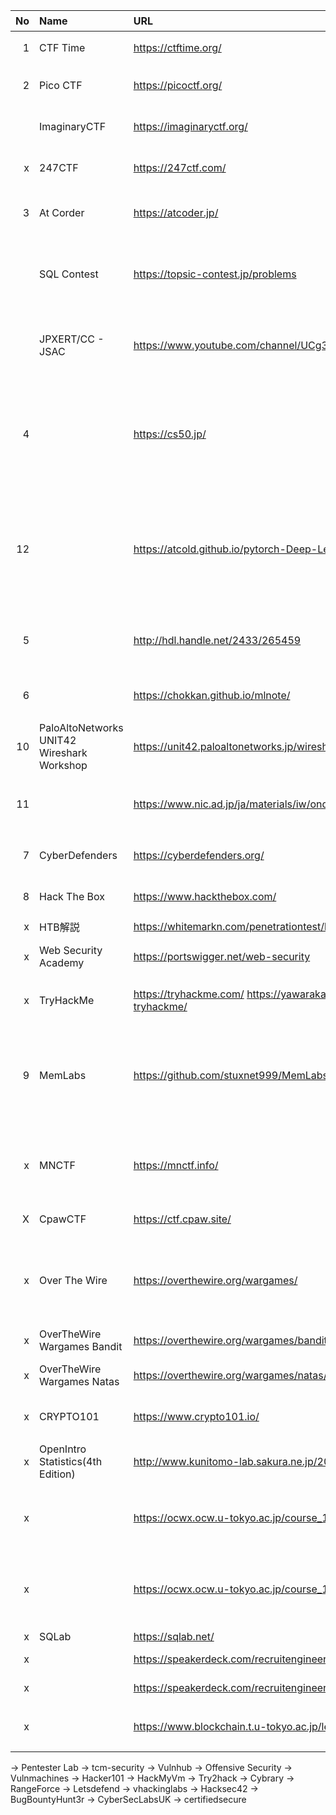 |No|Name|URL|コメント
|--:|:--|:--|:--|
|  1| CTF Time | https://ctftime.org/ | CTFの開催情報 |
|  2| Pico CTF | https://picoctf.org/ | Carnegie Mellon University |
|   | ImaginaryCTF | https://imaginaryctf.org/ | Daily CTF Challenges For Everyone |
|  x| 247CTF | https://247ctf.com/ | continuous learning environment |
|  3| At Corder | https://atcoder.jp/ | 日本の競技プログラミングサイト |
|   | SQL Contest | https://topsic-contest.jp/problems | SQLコンテスト(日本の企業System Integrator Corpが主催) |
|   | JPXERT/CC - JSAC | https://www.youtube.com/channel/UCg3LUVPVFZMoMS0UFYVOdeg | JSAC(Japan Security Analyst Conference )の過去分動画 | 
|  4| | https://cs50.jp/ | ハーバード大学 コンピュータサイエンスプログラミング技術コース CS50x (日本語訳) |
| 12| | https://atcold.github.io/pytorch-Deep-Learning/ja/ | 深層学習 DS-GA 1008 · 2020年度春学期 · ニューヨーク大学データ・サイエンス・センター |
|  5| | http://hdl.handle.net/2433/265459 | 京都大学プログラミング演習 Python 2021 |
|  6| | https://chokkan.github.io/mlnote/ | 東京工業大学情報理工学院 機械学習帳 |
| 10| PaloAltoNetworks UNIT42 Wireshark Workshop | https://unit42.paloaltonetworks.jp/wireshark-workshop-videos/ | WireSharkチュートリアル |
| 11| | https://www.nic.ad.jp/ja/materials/iw/ondemand/ | Internet Week Basicオンデマンド(動画) |
|  7| CyberDefenders | https://cyberdefenders.org/ | training platform for Security |
|  8| Hack The Box | https://www.hackthebox.com/ | cybersecurity upskilling platform |
|  x| HTB解説 | https://whitemarkn.com/penetrationtest/hackthebox/ ||
|  x| Web Security Academy | https://portswigger.net/web-security | Free, online web security training |
|  x| TryHackMe | https://tryhackme.com/   https://yawaraka-sec.com/how-to-start-tryhackme/ | cybersecurity training (とその日本語解説) |
|  9| MemLabs | https://github.com/stuxnet999/MemLabs | educational set of CTF-styled challenges to get started with the field of Memory Forensics. |
|  x| MNCTF | https://mnctf.info/ | Macnica CTF (日本語)過去に行われたMNCTFの一般公開 | 
|  X| CpawCTF | https://ctf.cpaw.site/ |  (日本語)常設CTF |
|  x| Over The Wire | https://overthewire.org/wargames/ | learn and practice security concepts in the form of fun-filled games |
|  x| OverTheWire Wargames Bandit | https://overthewire.org/wargames/bandit/ | Shell |
|  x| OverTheWire Wargames Natas | https://overthewire.org/wargames/natas/ | basics of serverside web-security |
|  x| CRYPTO101 | https://www.crypto101.io/ | introductory course on cryptography |
|  x| OpenIntro Statistics(4th Edition) | http://www.kunitomo-lab.sakura.ne.jp/2021-3-3Open(S).pdf | データ分析のための統計学入門 |
|  x| | https://ocwx.ocw.u-tokyo.ac.jp/course_11408/ | 東京大学 2018年度開講 統計データ解析 Ⅱ |
|  x| | https://ocwx.ocw.u-tokyo.ac.jp/course_11409/ | 東京大学 2018年度開講 コンピュータシステム概論 |
|  x| SQLab | https://sqlab.net/ |
|  x| | https://speakerdeck.com/recruitengineers/browser-2022    | Recruit browser |
|  x| | https://speakerdeck.com/recruitengineers/javascript-2022 | Recruit javascript |
|  x| | https://www.blockchain.t.u-tokyo.ac.jp/lecture | 東京大学 ブロックチェーン公開講座 |
→ Pentester Lab
→ tcm-security
→ Vulnhub
→ Offensive Security 
→ Vulnmachines
→ Hacker101
→ HackMyVm
→ Try2hack
→ Cybrary
→ RangeForce
→ Letsdefend
→ vhackinglabs 
→ Hacksec42 
→ BugBountyHunt3r 
→ CyberSecLabsUK 
→ certifiedsecure 


